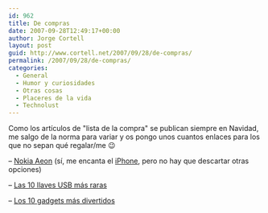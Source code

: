 ```yaml
---
id: 962
title: De compras
date: 2007-09-28T12:49:17+00:00
author: Jorge Cortell
layout: post
guid: http://www.cortell.net/2007/09/28/de-compras/
permalink: /2007/09/28/de-compras/
categories:
  - General
  - Humor y curiosidades
  - Otras cosas
  - Placeres de la vida
  - Technolust
---
```

Como los artí­culos de "lista de la compra" se publican siempre en Navidad, me salgo de la norma para variar y os pongo unos cuantos enlaces para los que no sepan qué regalar/me 😉

– <a title="Nokia Aeon" target="_blank" href="http://www.techfresh.net/archives/2006/10/09/nokia-aeon-wants-to-be-touched/">Nokia Aeon</a> (sí­, me encanta el <a title="Apple iPhone" target="_blank" href="http://www.apple.com/iphone/">iPhone</a>, pero no hay que descartar otras opciones)

– <a title="Top 10 weirdest USB keys" target="_blank" href="http://gadgets.fosfor.se/the-2007-top-10-weirdest-usb-drives/">Las 10 llaves USB más raras</a>

– <a title="Top 10 funniest gadgets" target="_blank" href="http://www.techeblog.com/index.php/tech-gadget/top-10-funniest-gadgets">Los 10 gadgets más divertidos</a>